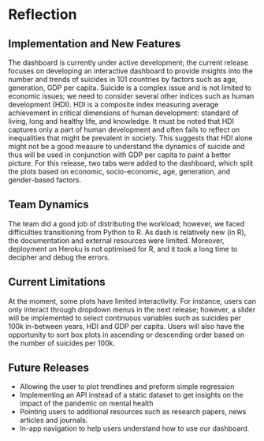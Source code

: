# Reflection

## Implementation and New Features

The dashboard is currently under active development; the current release focuses on developing an interactive dashboard to provide insights into the number and trends of suicides in 101 countries by factors such as age, generation, GDP per capita. Suicide is a complex issue and is not limited to economic issues; we need to consider several other indices such as human development (HDI). HDI is a composite index measuring average achievement in critical dimensions of human development: standard of living, long and healthy life, and knowledge. It must be noted that HDI captures only a part of human development and often fails to reflect on inequalities that might be prevalent in society. This suggests that HDI alone might not be a good measure to understand the dynamics of suicide and thus will be used in conjunction with GDP per capita to paint a better picture. For this release, two tabs were added to the dashboard, which split the plots based on economic, socio-economic, age, generation, and gender-based factors. 

##  Team Dynamics
The team did a good job of distributing the workload; however, we faced difficulties transitioning from Python to R. As dash is relatively new (in R), the documentation and external resources were limited. Moreover, deployment on Heroku is not optimised for R, and it took a long time to decipher and debug the errors. 

## Current Limitations

At the moment, some plots have limited interactivity. For instance, users can only interact through dropdown menus in the next release; however, a slider will be implemented to select continuous variables such as suicides per 100k in-between years, HDI and GDP per capita. Users will also have the opportunity to sort box plots in ascending or descending order based on the number of suicides per 100k. 

## Future Releases
- Allowing the user to plot trendlines and preform simple regression
- Implementing an API instead of a static dataset to get insights on the impact of the pandemic on mental health
- Pointing users to additional resources such as research papers, news articles and journals.
- In-app navigation to help users understand how to use our dashboard. 